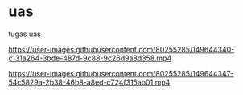 # uas
tugas uas


https://user-images.githubusercontent.com/80255285/149644340-c131a264-3bde-487d-9c88-9c26d9a8d358.mp4



https://user-images.githubusercontent.com/80255285/149644347-54c5829a-2b38-46b8-a8ed-c724f315ab01.mp4

